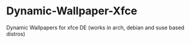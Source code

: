 # Dynamic-Wallpaper-Xfce
Dynamic Wallpapers for xfce DE (works in arch, debian and suse based distros)
